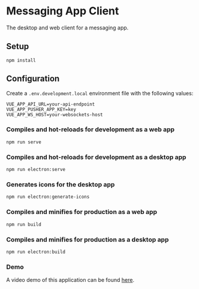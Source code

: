 # Messaging App Client

The desktop and web client for a messaging app.

## Setup
```
npm install
```

## Configuration

Create a `.env.development.local` environment file with the following values:

```dotenv
VUE_APP_API_URL=your-api-endpoint
VUE_APP_PUSHER_APP_KEY=key
VUE_APP_WS_HOST=your-websockets-host
```

### Compiles and hot-reloads for development as a web app
```
npm run serve
```

### Compiles and hot-reloads for development as a desktop app
```
npm run electron:serve
```

### Generates icons for the desktop app
```
npm run electron:generate-icons
```

### Compiles and minifies for production as a web app
```
npm run build
```

### Compiles and minifies for production as a desktop app
```
npm run electron:build
```

### Demo

A video demo of this application can be found [here]().
